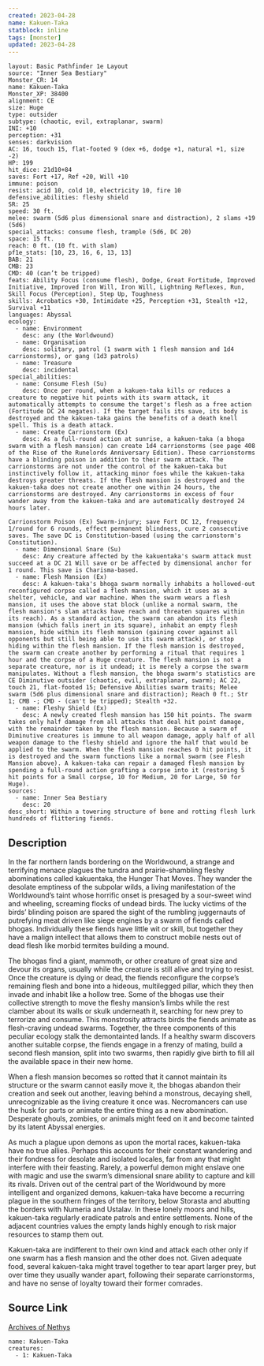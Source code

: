 ```yaml
---
created: 2023-04-28
name: Kakuen-Taka
statblock: inline
tags: [monster]
updated: 2023-04-28
---
```

```statblock
layout: Basic Pathfinder 1e Layout
source: "Inner Sea Bestiary"
Monster_CR: 14
name: Kakuen-Taka
Monster_XP: 38400
alignment: CE
size: Huge
type: outsider
subtype: (chaotic, evil, extraplanar, swarm)
INI: +10
perception: +31
senses: darkvision
AC: 16, touch 15, flat-footed 9 (dex +6, dodge +1, natural +1, size -2)
HP: 199
hit_dice: 21d10+84
saves: Fort +17, Ref +20, Will +10
immune: poison
resist: acid 10, cold 10, electricity 10, fire 10
defensive_abilities: fleshy shield
SR: 25
speed: 30 ft.
melee: swarm (5d6 plus dimensional snare and distraction), 2 slams +19 (5d6)
special_attacks: consume flesh, trample (5d6, DC 20)
space: 15 ft.
reach: 0 ft. (10 ft. with slam)
pf1e_stats: [10, 23, 16, 6, 13, 13]
BAB: 21
CMB: 23
CMD: 40 (can’t be tripped)
feats: Ability Focus (consume flesh), Dodge, Great Fortitude, Improved Initiative, Improved Iron Will, Iron Will, Lightning Reflexes, Run, Skill Focus (Perception), Step Up, Toughness
skills: Acrobatics +30, Intimidate +25, Perception +31, Stealth +12, Survival +11
languages: Abyssal
ecology:
  - name: Environment
    desc: any (the Worldwound)
  - name: Organisation
    desc: solitary, patrol (1 swarm with 1 flesh mansion and 1d4 carrionstorms), or gang (1d3 patrols)
  - name: Treasure
    desc: incidental
special_abilities:
  - name: Consume Flesh (Su)
    desc: Once per round, when a kakuen-taka kills or reduces a creature to negative hit points with its swarm attack, it automatically attempts to consume the target's flesh as a free action (Fortitude DC 24 negates). If the target fails its save, its body is destroyed and the kakuen-taka gains the benefits of a death knell spell. This is a death attack.
  - name: Create Carrionstorm (Ex)
    desc: As a full-round action at sunrise, a kakuen-taka (a bhoga swarm with a flesh mansion) can create 1d4 carrionstorms (see page 408 of the Rise of the Runelords Anniversary Edition). These carrionstorms have a blinding poison in addition to their swarm attack. The carrionstorms are not under the control of the kakuen-taka but instinctively follow it, attacking minor foes while the kakuen-taka destroys greater threats. If the flesh mansion is destroyed and the kakuen-taka does not create another one within 24 hours, the carrionstorms are destroyed. Any carrionstorms in excess of four wander away from the kakuen-taka and are automatically destroyed 24 hours later.

Carrionstorm Poison (Ex) Swarm-injury; save Fort DC 12, frequency 1/round for 6 rounds, effect permanent blindness, cure 2 consecutive saves. The save DC is Constitution-based (using the carrionstorm's Constitution).
  - name: Dimensional Snare (Su)
    desc: Any creature affected by the kakuentaka's swarm attack must succeed at a DC 21 Will save or be affected by dimensional anchor for 1 round. This save is Charisma-based.
  - name: Flesh Mansion (Ex)
    desc: A kakuen-taka's bhoga swarm normally inhabits a hollowed-out reconfigured corpse called a flesh mansion, which it uses as a shelter, vehicle, and war machine. When the swarm wears a flesh mansion, it uses the above stat block (unlike a normal swarm, the flesh mansion's slam attacks have reach and threaten squares within its reach). As a standard action, the swarm can abandon its flesh mansion (which falls inert in its square), inhabit an empty flesh mansion, hide within its flesh mansion (gaining cover against all opponents but still being able to use its swarm attack), or stop hiding within the flesh mansion. If the flesh mansion is destroyed, the swarm can create another by performing a ritual that requires 1 hour and the corpse of a Huge creature. The flesh mansion is not a separate creature, nor is it undead; it is merely a corpse the swarm manipulates. Without a flesh mansion, the bhoga swarm's statistics are CE Diminutive outsider (chaotic, evil, extraplanar, swarm); AC 22, touch 21, flat-footed 15; Defensive Abilities swarm traits; Melee swarm (5d6 plus dimensional snare and distraction); Reach 0 ft.; Str 1; CMB -; CMD - (can't be tripped); Stealth +32.
  - name: Fleshy Shield (Ex)
    desc: A newly created flesh mansion has 150 hit points. The swarm takes only half damage from all attacks that deal hit point damage, with the remainder taken by the flesh mansion. Because a swarm of Diminutive creatures is immune to all weapon damage, apply half of all weapon damage to the fleshy shield and ignore the half that would be applied to the swarm. When the flesh mansion reaches 0 hit points, it is destroyed and the swarm functions like a normal swarm (see Flesh Mansion above). A kakuen-taka can repair a damaged flesh mansion by spending a full-round action grafting a corpse into it (restoring 5 hit points for a Small corpse, 10 for Medium, 20 for Large, 50 for Huge).
sources:
  - name: Inner Sea Bestiary
    desc: 20
desc_short: Within a towering structure of bone and rotting flesh lurk hundreds of flittering fiends.
```
## Description
In the far northern lands bordering on the Worldwound, a strange and terrifying menace plagues the tundra and prairie-shambling fleshy abominations called kakuentaka, the Hunger That Moves. They wander the desolate emptiness of the subpolar wilds, a living manifestation of the Worldwound’s taint whose horrific onset is presaged by a sour-sweet wind and wheeling, screaming flocks of undead birds. The lucky victims of the birds’ blinding poison are spared the sight of the rumbling juggernauts of putrefying meat driven like siege engines by a swarm of fiends called bhogas. Individually these fiends have little wit or skill, but together they have a malign intellect that allows them to construct mobile nests out of dead flesh like morbid termites building a mound.

The bhogas find a giant, mammoth, or other creature of great size and devour its organs, usually while the creature is still alive and trying to resist. Once the creature is dying or dead, the fiends reconfigure the corpse’s remaining flesh and bone into a hideous, multilegged pillar, which they then invade and inhabit like a hollow tree. Some of the bhogas use their collective strength to move the fleshy mansion’s limbs while the rest clamber about its walls or skulk underneath it, searching for new prey to terrorize and consume. This monstrosity attracts birds the fiends animate as flesh-craving undead swarms. Together, the three components of this peculiar ecology stalk the demontainted lands. If a healthy swarm discovers another suitable corpse, the fiends engage in a frenzy of mating, build a second flesh mansion, split into two swarms, then rapidly give birth to fill all the available space in their new home.

When a flesh mansion becomes so rotted that it cannot maintain its structure or the swarm cannot easily move it, the bhogas abandon their creation and seek out another, leaving behind a monstrous, decaying shell, unrecognizable as the living creature it once was. Necromancers can use the husk for parts or animate the entire thing as a new abomination. Desperate ghouls, zombies, or animals might feed on it and become tainted by its latent Abyssal energies.

As much a plague upon demons as upon the mortal races, kakuen-taka have no true allies. Perhaps this accounts for their constant wandering and their fondness for desolate and isolated locales, far from any that might interfere with their feasting. Rarely, a powerful demon might enslave one with magic and use the swarm’s dimensional snare ability to capture and kill its rivals. Driven out of the central part of the Worldwound by more intelligent and organized demons, kakuen-taka have become a recurring plague in the southern fringes of the territory, below Storasta and abutting the borders with Numeria and Ustalav. In these lonely moors and hills, kakuen-taka regularly eradicate patrols and entire settlements. None of the adjacent countries values the empty lands highly enough to risk major resources to stamp them out.

Kakuen-taka are indifferent to their own kind and attack each other only if one swarm has a flesh mansion and the other does not. Given adequate food, several kakuen-taka might travel together to tear apart larger prey, but over time they usually wander apart, following their separate carrionstorms, and have no sense of loyalty toward their former comrades.
## Source Link
[Archives of Nethys](https://aonprd.com/MonsterDisplay.aspx?ItemName=Kakuen-Taka)
```encounter-table
name: Kakuen-Taka
creatures:
  - 1: Kakuen-Taka
```
